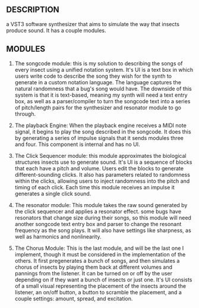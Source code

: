 ## DESCRIPTION
 a VST3 software synthesizer that aims to simulate the way that insects produce sound. It has a couple modules. 

## MODULES
1. The songcode module: this is my solution to describing the songs of every insect using a unified notation system. It's UI is a text box in which users write code to describe the song they wish for the synth to generate in a custom notation language. The language captures the natural randomness that a bug's song would have. The downside of this system is that it is text-based, meaning my synth will need a text entry box, as well as a parser/compiler to turn the songcode text into a series of pitch/length pairs for the synthesizer and resonator module to go through.

2. The playback Engine: When the playback engine receives a MIDI note signal, it begins to play the song described in the songcode. It does this by generating a series of impulse signals that it sends modules three and four. This component is internal and has no UI. 

3. The Click Sequencer module: this module approximates the biological structures insects use to generate sound. It's UI is a sequence of blocks that each have a pitch and volume. Users edit the blocks to generate different-sounding clicks. It also has parameters related to randomness within the clicks, allowing users to inject randomness into the pitch and timing of each click. Each time this module receives an impulse it generates a single click sound. 

4. The resonator module: This module takes the raw sound generated by the click sequencer and applies a resonator effect. some bugs have resonators that change size during their songs, so this module will need another songcode text entry box and parser to change the resonant frequency as the song plays. It will also have settings like sharpness, as well as harmonics and nonlinearity. 

5. The Chorus Module: This is the last module, and will be the last one I implement, though it must be considered in the implementation of the others. It first pregenerates a bunch of songs, and then simulates a chorus of insects by playing them back at different volumes and pannings from the listener. It can be turned on or off by the user depending on if they want a bunch of insects or just one. It's UI consists of a small visual representing the placement of the insects around the listener, an on/off button, a button to scramble the placement, and a couple settings: amount, spread, and excitation.